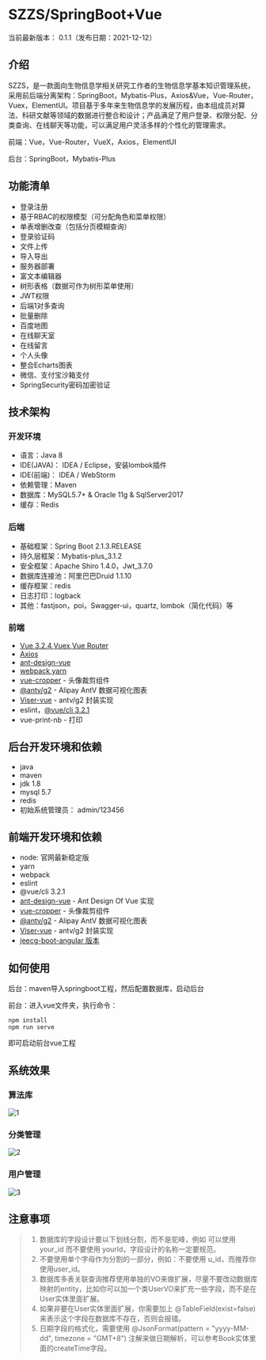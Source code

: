 # SZZS/SpringBoot+Vue

当前最新版本： 0.1.1（发布日期：2021-12-12）



## 介绍

SZZS，是一款面向生物信息学相关研究工作者的生物信息学基本知识管理系统，采用前后端分离架构：SpringBoot，Mybatis-Plus，Axios&Vue，Vue-Router，Vuex，ElementUI。项目基于多年来生物信息学的发展历程，由本组成员对算法、科研文献等领域的数据进行整合和设计；产品满足了用户登录、权限分配、分类查询、在线聊天等功能，可以满足用户灵活多样的个性化的管理需求。

前端：Vue，Vue-Router，VueX，Axios，ElementUI

后台：SpringBoot，Mybatis-Plus





## 功能清单

- 登录注册
- 基于RBAC的权限模型（可分配角色和菜单权限）
- 单表增删改查（包括分页模糊查询）
- 登录验证码
- 文件上传
- 导入导出
- 服务器部署
- 富文本编辑器
- 树形表格（数据可作为树形菜单使用）
- JWT权限
- 后端1对多查询
- 批量删除
- 百度地图
- 在线聊天室
- 在线留言
- 个人头像
- 整合Echarts图表
- 微信、支付宝沙箱支付
- SpringSecurity密码加密验证





## 技术架构

### 开发环境

- 语言：Java 8
- IDE(JAVA)： IDEA / Eclipse，安装lombok插件
- IDE(前端)： IDEA / WebStorm
- 依赖管理：Maven
- 数据库：MySQL5.7+ & Oracle 11g & SqlServer2017
- 缓存：Redis

### 后端

- 基础框架：Spring Boot 2.1.3.RELEASE
- 持久层框架：Mybatis-plus_3.1.2
- 安全框架：Apache Shiro 1.4.0，Jwt_3.7.0
- 数据库连接池：阿里巴巴Druid 1.1.10
- 缓存框架：redis
- 日志打印：logback
- 其他：fastjson，poi，Swagger-ui，quartz, lombok（简化代码）等

### 前端

- [Vue 3.2.4](https://gitee.com/link?target=https%3A%2F%2Fcn.vuejs.org%2F),[Vuex](https://gitee.com/link?target=https%3A%2F%2Fvuex.vuejs.org%2Fzh%2F),[Vue Router](https://gitee.com/link?target=https%3A%2F%2Frouter.vuejs.org%2Fzh%2F)
- [Axios](https://gitee.com/link?target=https%3A%2F%2Fgithub.com%2Faxios%2Faxios)
- [ant-design-vue](https://gitee.com/link?target=https%3A%2F%2Fvuecomponent.github.io%2Fant-design-vue%2Fdocs%2Fvue%2Fintroduce-cn%2F)
- [webpack](https://gitee.com/link?target=https%3A%2F%2Fwww.webpackjs.com%2F),[yarn](https://gitee.com/link?target=https%3A%2F%2Fyarnpkg.com%2Fzh-Hans%2F)
- [vue-cropper](https://gitee.com/link?target=https%3A%2F%2Fgithub.com%2Fxyxiao001%2Fvue-cropper) - 头像裁剪组件
- [@antv/g2](https://gitee.com/link?target=https%3A%2F%2Fantv.alipay.com%2Fzh-cn%2Findex.html) - Alipay AntV 数据可视化图表
- [Viser-vue](https://gitee.com/link?target=https%3A%2F%2Fviserjs.github.io%2Fdocs.html%23%2Fviser%2Fguide%2Finstallation) - antv/g2 封装实现
- eslint，[@vue/cli 3.2.1](https://gitee.com/link?target=https%3A%2F%2Fcli.vuejs.org%2Fzh%2Fguide)
- vue-print-nb - 打印





## 后台开发环境和依赖

- java
- maven
- jdk 1.8
- mysql 5.7
- redis
- 初始系统管理员： admin/123456





## 前端开发环境和依赖

- node: 官网最新稳定版
- yarn
- webpack
- eslint
- @vue/cli 3.2.1
- [ant-design-vue](https://gitee.com/link?target=https%3A%2F%2Fgithub.com%2FvueComponent%2Fant-design-vue) - Ant Design Of Vue 实现
- [vue-cropper](https://gitee.com/link?target=https%3A%2F%2Fgithub.com%2Fxyxiao001%2Fvue-cropper) - 头像裁剪组件
- [@antv/g2](https://gitee.com/link?target=https%3A%2F%2Fantv.alipay.com%2Fzh-cn%2Findex.html) - Alipay AntV 数据可视化图表
- [Viser-vue](https://gitee.com/link?target=https%3A%2F%2Fviserjs.github.io%2Fdocs.html%23%2Fviser%2Fguide%2Finstallation) - antv/g2 封装实现
- [jeecg-boot-angular 版本](https://gitee.com/dangzhenghui/jeecg-boot)





## 如何使用

后台：maven导入springboot工程，然后配置数据库，启动后台

前台：进入vue文件夹，执行命令：

```
npm install
npm run serve
```

即可启动前台vue工程





## 系统效果

### 算法库

![1](vue/src/1.png)



### 分类管理

![2](vue/src/2.png)



### 用户管理

![3](vue/src/3.png)








## 注意事项

> 1. 数据库的字段设计要以下划线分割，而不是驼峰，例如 可以使用 your_id 而不要使用 yourId，字段设计的名称一定要规范。
> 2. 不要使用单个字母作为分割的一部分，例如：不要使用 u_id，而推荐你使用user_id。
> 3. 数据库多表关联查询推荐使用单独的VO来做扩展，尽量不要改动数据库映射的entity，比如你可以加一个类UserVO来扩充一些字段，而不是在User实体里面扩展。
> 4. 如果非要在User实体里面扩展，你需要加上 @TableField(exist=false) 来表示这个字段在数据库不存在，否则会报错。
> 5. 日期字段的格式化，需要使用 @JsonFormat(pattern = "yyyy-MM-dd", timezone = "GMT+8") 注解来做日期解析，可以参考Book实体里面的createTime字段。

